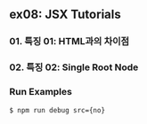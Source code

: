 ## ex08: JSX Tutorials

### 01. 특징 01: HTML과의 차이점
### 02. 특징 02: Single Root Node


### Run Examples
```bash
$ npm run debug src={no}
```